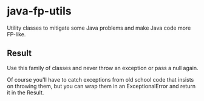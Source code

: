 # java-fp-utils
Utility classes to mitigate some Java problems and make Java code more FP-like.

## Result
Use this family of classes and never throw an exception or pass a null
again.

Of course you'll have to catch exceptions from old school code that
insists on throwing them, but you can wrap them in an ExceptionalError
and return it in the Result.